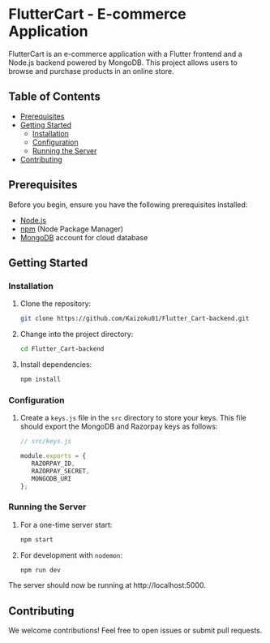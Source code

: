# FlutterCart - E-commerce Application

FlutterCart is an e-commerce application with a Flutter frontend and a Node.js backend powered by MongoDB. This project allows users to browse and purchase products in an online store.

## Table of Contents

- [Prerequisites](#prerequisites)
- [Getting Started](#getting-started)
  - [Installation](#installation)
  - [Configuration](#configuration)
  - [Running the Server](#running-the-server)
- [Contributing](#contributing)

## Prerequisites <a name="prerequisites"></a>

Before you begin, ensure you have the following prerequisites installed:

- [Node.js](https://nodejs.org/)
- [npm](https://www.npmjs.com/) (Node Package Manager)
- [MongoDB](https://www.mongodb.com/cloud/atlas) account for cloud database

## Getting Started <a name="getting-started"></a>

### Installation <a name="installation"></a>

1. Clone the repository:

   ```bash
   git clone https://github.com/Kaizoku01/Flutter_Cart-backend.git
2. Change into the project directory:

   ```bash
   cd Flutter_Cart-backend
3. Install dependencies:

   ```bash
   npm install
   
### Configuration <a name="configuration"></a>

1. Create a `keys.js` file in the `src` directory to store your keys. This file should export the MongoDB and Razorpay keys as follows:

   ```javascript
   // src/keys.js
   
   module.exports = {
      RAZORPAY_ID,
      RAZORPAY_SECRET,
      MONGODB_URI
   };

### Running the Server <a name="running-the-server"></a>

1. For a one-time server start:

   ```bash
   npm start
2. For development with `nodemon`:

   ```bash
   npm run dev
The server should now be running at http://localhost:5000.

## Contributing <a name="contributing"></a>

We welcome contributions! Feel free to open issues or submit pull requests.
